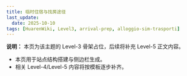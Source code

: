 ```yaml
---
title: 临时住宿与找房途径
last_update:
  date: 2025-10-10
tags: [HuarenWiki, Level3, arrival-prep, alloggio-sim-trasporti]
---
```

**说明：** 本页为该主题的 Level-3 骨架占位，后续将补充 Level-5 正文内容。

- 本页用于站点结构搭建与侧边栏生成。
- 相关 Level-4/Level-5 内容将按模板逐步补齐。
